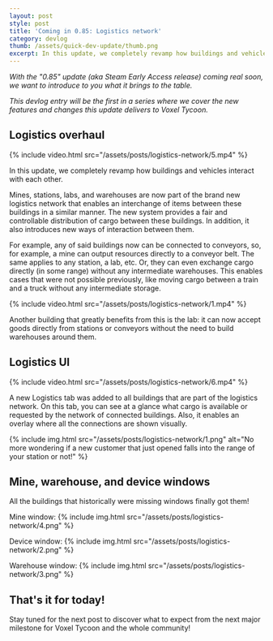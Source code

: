 ```yaml
---
layout: post
style: post
title: 'Coming in 0.85: Logistics network'
category: devlog
thumb: /assets/quick-dev-update/thumb.png
excerpt: In this update, we completely revamp how buildings and vehicles interact with each other
---
```


*With the "0.85" update (aka Steam Early Access release) coming real soon, we want to introduce to you what it brings to the table.*

*This devlog entry will be the first in a series where we cover the new features and changes this update delivers to Voxel Tycoon.*

## Logistics overhaul

{% include video.html src="/assets/posts/logistics-network/5.mp4" %}

In this update, we completely revamp how buildings and vehicles interact with each other.

Mines, stations, labs, and warehouses are now part of the brand new logistics network that enables an interchange of items between these buildings in a similar manner. The new system provides a fair and controllable distribution of cargo between these buildings. In addition, it also introduces new ways of interaction between them.

For example, any of said buildings now can be connected to conveyors, so, for example, a mine can output resources directly to a conveyor belt. The same applies to any station, a lab, etc. Or, they can even exchange cargo directly (in some range) without any intermediate warehouses. This enables cases that were not possible previously, like moving cargo between a train and a truck without any intermediate storage.

{% include video.html src="/assets/posts/logistics-network/1.mp4" %}

Another building that greatly benefits from this is the lab: it can now accept goods directly from stations or conveyors without the need to build warehouses around them.

## Logistics UI

{% include video.html src="/assets/posts/logistics-network/6.mp4" %}

A new Logistics tab was added to all buildings that are part of the logistics network. On this tab, you can see at a glance what cargo is available or requested by the network of connected buildings. Also, it enables an overlay where all the connections are shown visually.

{% include img.html src="/assets/posts/logistics-network/1.png" alt="No more wondering if a new customer that just opened falls into the range of your station or not!" %}

## Mine, warehouse, and device windows

All the buildings that historically were missing windows finally got them!

Mine window:
{% include img.html src="/assets/posts/logistics-network/4.png" %}

Device window:
{% include img.html src="/assets/posts/logistics-network/2.png" %}

Warehouse window:
{% include img.html src="/assets/posts/logistics-network/3.png" %}

## That's it for today!

Stay tuned for the next post to discover what to expect from the next major milestone for Voxel Tycoon and the whole community!
